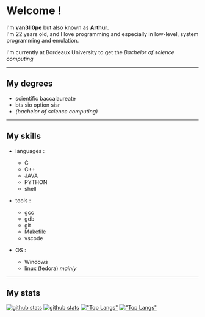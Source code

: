 # Welcome !

I'm **van3ll0pe** but also known as **Arthur**.<br>
I'm 22 years old, and I love programming and especially in low-level, system programming and emulation. <br>


I'm currently at Bordeaux University to get the *Bachelor of science computing*

---

## My degrees

- scientific baccalaureate
- bts sio option sisr
- *(bachelor of science computing)*

---

## My skills

- languages :
  - C
  - C++
  - JAVA
  - PYTHON
  - shell

- tools :
  - gcc
  - gdb
  - git
  - Makefile
  - vscode
 
- OS :
  - Windows
  - linux (fedora) *mainly*

---

## My stats

[![github stats](https://github-readme-stats.vercel.app/api?username=van3ll0pe&show_icons=true&theme=github_dark&layout=compact&hide_border=true&count_private=true#gh-dark-mode-only)](https://github.com/van3ll0pe/van3ll0pe#gh-dark-mode-only)
[![github stats](https://github-readme-stats.vercel.app/api?username=van3ll0pe&show_icons=true&theme=graywhite&layout=compact&hide_border=true&count_private=true#gh-light-mode-only)](https://github.com/van3ll0pe/van3ll0pe#gh-light-mode-only)
[!["Top Langs"](https://github-readme-stats.vercel.app/api/top-langs/?username=van3ll0pe&theme=github_dark&hide=html,Makefile&layout=compact&hide_border=true#gh-dark-mode-only)](https://github.com/van3ll0pe/van3ll0pe#gh-dark-mode-only)
[!["Top Langs"](https://github-readme-stats.vercel.app/api/top-langs/?username=van3ll0pe&theme=graywhite&hide=html,Makefile&layout=compact&hide_border=true#gh-light-mode-only)](https://github.com/van3ll0pe/van3ll0pe#gh-light-mode-only)
